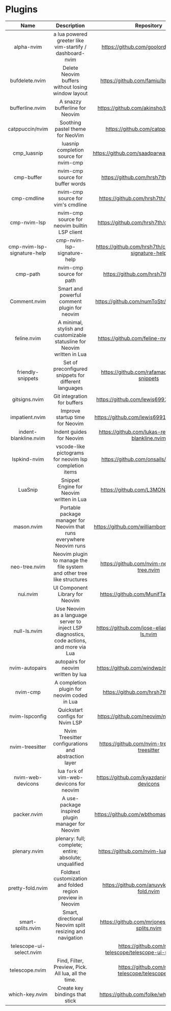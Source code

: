 # Plugins

|             Name            |                                        Description                                        |                         Repository                         |
|:---------------------------:|:-----------------------------------------------------------------------------------------:|:----------------------------------------------------------:|
| alpha-nvim                  | a lua powered greeter like vim-startify / dashboard-nvim                                  | https://github.com/goolord/alpha-nvim                      |
| bufdelete.nvim              | Delete Neovim buffers without losing window layout                                        | https://github.com/famiu/bufdelete.nvim                    |
| bufferline.nvim             | A snazzy bufferline for Neovim                                                            | https://github.com/akinsho/bufferline.nvim                 |
| catppuccin/nvim             | Soothing pastel theme for NeoVim                                                          | https://github.com/catppuccin/nvim                         |
| cmp_luasnip                 | luasnip completion source for nvim-cmp                                                    | https://github.com/saadparwaiz1/cmp_luasnip                |
| cmp-buffer                  | nvim-cmp source for buffer words                                                          | https://github.com/hrsh7th/cmp-buffer                      |
| cmp-cmdline                 | nvim-cmp source for vim's cmdline                                                         | https://github.com/hrsh7th/cmp-cmdline                     |
| cmp-nvim-lsp                | nvim-cmp source for neovim builtin LSP client                                             | https://github.com/hrsh7th/cmp-nvim-lsp                    |
| cmp-nvim-lsp-signature-help | cmp-nvim-lsp-signature-help                                                               | https://github.com/hrsh7th/cmp-nvim-lsp-signature-help     |
| cmp-path                    | nvim-cmp source for path                                                                  | https://github.com/hrsh7th/cmp-path                        |
| Comment.nvim                | Smart and powerful comment plugin for neovim                                              | https://github.com/numToStr/Comment.nvim                   |
| feline.nvim                 | A minimal, stylish and customizable statusline for Neovim written in Lua                  | https://github.com/feline-nvim/feline.nvim                 |
| friendly-snippets           | Set of preconfigured snippets for different languages                                     | https://github.com/rafamadriz/friendly-snippets            |
| gitsigns.nvim               | Git integration for buffers                                                               | https://github.com/lewis6991/gitsigns.nvim                 |
| impatient.nvim              | Improve startup time for Neovim                                                           | https://github.com/lewis6991/impatient.nvim                |
| indent-blankline.nvim       | Indent guides for Neovim                                                                  | https://github.com/lukas-reineke/indent-blankline.nvim     |
| lspkind-nvim                | vscode-like pictograms for neovim lsp completion items                                    | https://github.com/onsails/lspkind.nvim                    |
| LuaSnip                     | Snippet Engine for Neovim written in Lua                                                  | https://github.com/L3MON4D3/LuaSnip                        |
| mason.nvim                  | Portable package manager for Neovim that runs everywhere Neovim runs                      | https://github.com/williamboman/mason.nvim                 |
| neo-tree.nvim               | Neovim plugin to manage the file system and other tree like structures                    | https://github.com/nvim-neo-tree/neo-tree.nvim             |
| nui.nvim                    | UI Component Library for Neovim                                                           | https://github.com/MunifTanjim/nui.nvim                    |
| null-ls.nvim                | Use Neovim as a language server to inject LSP diagnostics, code actions, and more via Lua | https://github.com/jose-elias-alvarez/null-ls.nvim         |
| nvim-autopairs              | autopairs for neovim written by lua                                                       | https://github.com/windwp/nvim-autopairs                   |
| nvim-cmp                    | A completion plugin for neovim coded in Lua                                               | https://github.com/hrsh7th/nvim-cmp                        |
| nvim-lspconfig              | Quickstart configs for Nvim LSP                                                           | https://github.com/neovim/nvim-lspconfig                   |
| nvim-treesitter             | Nvim Treesitter configurations and abstraction layer                                      | https://github.com/nvim-treesitter/nvim-treesitter         |
| nvim-web-devicons           | lua `fork` of vim-web-devicons for neovim                                                 | https://github.com/kyazdani42/nvim-web-devicons            |
| packer.nvim                 | A use-package inspired plugin manager for Neovim                                          | https://github.com/wbthomason/packer.nvim                  |
| plenary.nvim                | plenary: full; complete; entire; absolute; unqualified                                    | https://github.com/nvim-lua/plenary.nvim                   |
| pretty-fold.nvim            | Foldtext customization and folded region preview in Neovim                                | https://github.com/anuvyklack/pretty-fold.nvim             |
| smart-splits.nvim           | Smart, directional Neovim split resizing and navigation                                   | https://github.com/mrjones2014/smart-splits.nvim           |
| telescope-ui-select.nvim    |                                                                                           | https://github.com/nvim-telescope/telescope-ui-select.nvim |
| telescope.nvim              | Find, Filter, Preview, Pick. All lua, all the time.                                       | https://github.com/nvim-telescope/telescope.nvim           |
| which-key.nvim              | Create key bindings that stick                                                            | https://github.com/folke/which-key.nvim                    |

